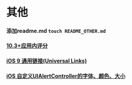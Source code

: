# 其他
#### 添加readme.md  `touch README_OTHER.md`
#### [10.3+应用内评分](https://developer.apple.com/documentation/storekit/skstorereviewcontroller/2851536-requestreview?language=objc)
#### [iOS 9 通用链接(Universal Links)](http://www.jianshu.com/p/734c3eff8feb)
#### [iOS 自定义UIAlertController的字体、颜色、大小](http://www.jianshu.com/p/a7bd1f9d11f7)

